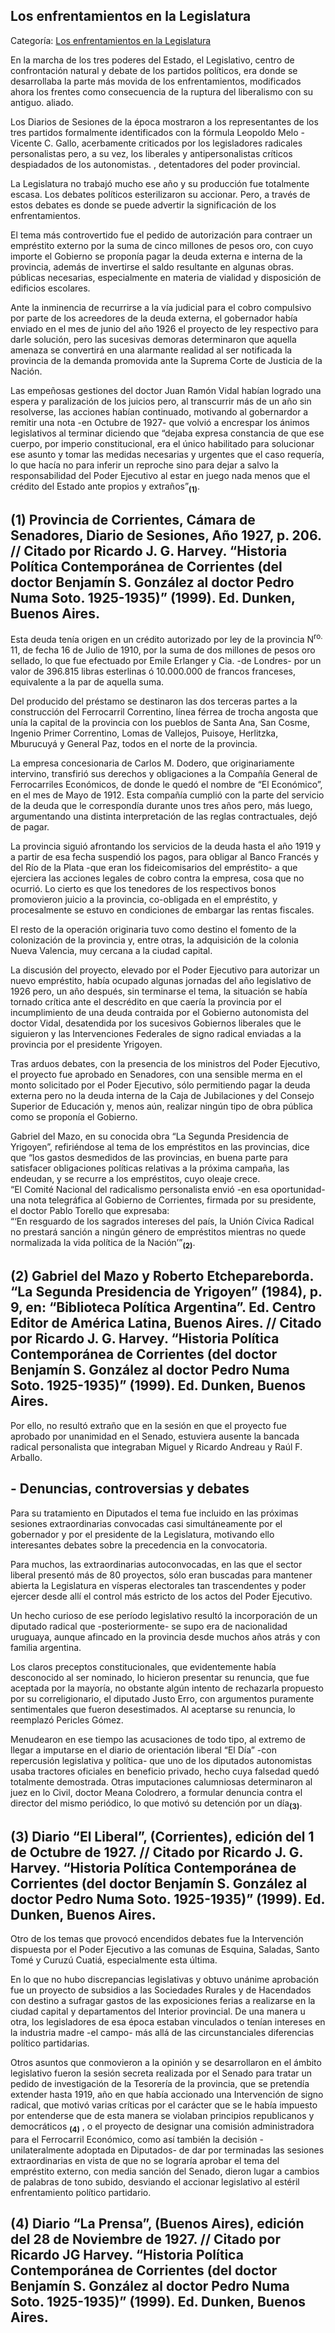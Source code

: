 ## Los enfrentamientos en la Legislatura

Categoría: [Los enfrentamientos en la Legislatura](http://descubrircorrientes.com.ar/2012/index.php/3912-corrientes-en-la-familia-argentina-1870-a-la-actualidad/de-juan-ramon-vidal-a-benjamin-solano-gonzalez-1909-1929/gobierno-de-benjamin-solano-gonzalez/nuevo-espectro-politico-provincial/los-enfrentamientos-en-la-legislatura)

En la marcha de los tres poderes del Estado, el Legislativo, centro de confrontación natural y debate de los partidos políticos, era donde se desarrollaba la parte más movida de los enfrentamientos, modificados ahora los frentes como consecuencia de la ruptura del liberalismo con su antiguo. aliado.

Los Diarios de Sesiones de la época mostraron a los representantes de los tres partidos formalmente identificados con la fórmula Leopoldo Melo - Vicente C. Gallo, acerbamente criticados por los legisladores radicales personalistas pero, a su vez, los liberales y antipersonalistas críticos despiadados de los autonomistas. , detentadores del poder provincial.

La Legislatura no trabajó mucho ese año y su producción fue totalmente escasa. Los debates políticos esterilizaron su accionar. Pero, a través de estos debates es donde se puede advertir la significación de los enfrentamientos.

El tema más controvertido fue el pedido de autorización para contraer un empréstito externo por la suma de cinco millones de pesos oro, con cuyo importe el Gobierno se proponía pagar la deuda externa e interna de la provincia, además de invertirse el saldo resultante en algunas obras. públicas necesarias, especialmente en materia de vialidad y disposición de edificios escolares.

Ante la inminencia de recurrirse a la vía judicial para el cobro compulsivo por parte de los acreedores de la deuda externa, el gobernador había enviado en el mes de junio del año 1926 el proyecto de ley respectivo para darle solución, pero las sucesivas demoras determinaron que aquella amenaza se convertirá en una alarmante realidad al ser notificada la provincia de la demanda promovida ante la Suprema Corte de Justicia de la Nación.

Las empeñosas gestiones del doctor Juan Ramón Vidal habían logrado una espera y paralización de los juicios pero, al transcurrir más de un año sin resolverse, las acciones habían continuado, motivando al gobernardor a remitir una nota -en Octubre de 1927- que volvió a encrespar los ánimos legislativos al terminar diciendo que “dejaba expresa constancia de que ese cuerpo, por imperio constitucional, era el único habilitado para solucionar ese asunto y tomar las medidas necesarias y urgentes que el caso requería, lo que hacía no para inferir un reproche sino para dejar a salvo la responsabilidad del Poder Ejecutivo al estar en juego nada menos que el crédito del Estado ante propios y extraños”<sub><strong>(1)</strong></sub>.

## **(1)** Provincia de Corrientes, Cámara de Senadores, Diario de Sesiones, Año 1927, p. 206. // Citado por Ricardo J. G. Harvey. “Historia Política Contemporánea de Corrientes (del doctor Benjamín S. González al doctor Pedro Numa Soto. 1925-1935)” (1999). Ed. Dunken, Buenos Aires.

Esta deuda tenía origen en un crédito autorizado por ley de la provincia N<sup>ro.</sup> 11, de fecha 16 de Julio de 1910, por la suma de dos millones de pesos oro sellado, lo que fue efectuado por Emile Erlanger y Cia. -de Londres- por un valor de 396.815 libras esterlinas ó 10.000.000 de francos franceses, equivalente a la par de aquella suma.

Del producido del préstamo se destinaron las dos terceras partes a la construcción del Ferrocarril Correntino, línea férrea de trocha angosta que unía la capital de la provincia con los pueblos de Santa Ana, San Cosme, Ingenio Primer Correntino, Lomas de Vallejos, Puisoye, Herlitzka, Mburucuyá y General Paz, todos en el norte de la provincia.

La empresa concesionaria de Carlos M. Dodero, que originariamente intervino, transfirió sus derechos y obligaciones a la Compañía General de Ferrocarriles Económicos, de donde le quedó el nombre de “El Económico”, en el mes de Mayo de 1912. Esta compañía cumplió con la parte del servicio de la deuda que le correspondía durante unos tres años pero, más luego, argumentando una distinta interpretación de las reglas contractuales, dejó de pagar.

La provincia siguió afrontando los servicios de la deuda hasta el año 1919 y a partir de esa fecha suspendió los pagos, para obligar al Banco Francés y del Río de la Plata -que eran los fideicomisarios del empréstito- a que ejerciera las acciones legales de cobro contra la empresa, cosa que no ocurrió. Lo cierto es que los tenedores de los respectivos bonos promovieron juicio a la provincia, co-obligada en el empréstito, y procesalmente se estuvo en condiciones de embargar las rentas fiscales.

El resto de la operación originaria tuvo como destino el fomento de la colonización de la provincia y, entre otras, la adquisición de la colonia Nueva Valencia, muy cercana a la ciudad capital.

La discusión del proyecto, elevado por el Poder Ejecutivo para autorizar un nuevo empréstito, había ocupado algunas jornadas del año legislativo de 1926 pero, un año después, sin terminarse el tema, la situación se había tornado crítica ante el descrédito en que caería la provincia por el incumplimiento de una deuda contraida por el Gobierno autonomista del doctor Vidal, desatendida por los sucesivos Gobiernos liberales que le siguieron y las Intervenciones Federales de signo radical enviadas a la provincia por el presidente Yrigoyen.

Tras arduos debates, con la presencia de los ministros del Poder Ejecutivo, el proyecto fue aprobado en Senadores, con una sensible merma en el monto solicitado por el Poder Ejecutivo, sólo permitiendo pagar la deuda externa pero no la deuda interna de la Caja de Jubilaciones y del Consejo Superior de Educación y, menos aún, realizar ningún tipo de obra pública como se proponía el Gobierno.

Gabriel del Mazo, en su conocida obra “La Segunda Presidencia de Yrigoyen”, refiriéndose al tema de los empréstitos en las provincias, dice que “los gastos desmedidos de las provincias, en buena parte para satisfacer obligaciones políticas relativas a la próxima campaña, las endeudan, y se recurre a los empréstitos, cuyo oleaje crece.  
“El Comité Nacional del radicalismo personalista envió -en esa oportunidad- una nota telegráfica al Gobierno de Corrientes, firmada por su presidente, el doctor Pablo Torello que expresaba:  
“‘En resguardo de los sagrados intereses del país, la Unión Cívica Radical no prestará sanción a ningún género de empréstitos mientras no quede normalizada la vida política de la Nación’”<sub><strong>(2)</strong></sub>.

## **(2)** Gabriel del Mazo y Roberto Etchepareborda. “La Segunda Presidencia de Yrigoyen” (1984), p. 9, en: “Biblioteca Política Argentina”. Ed. Centro Editor de América Latina, Buenos Aires. // Citado por Ricardo J. G. Harvey. “Historia Política Contemporánea de Corrientes (del doctor Benjamín S. González al doctor Pedro Numa Soto. 1925-1935)” (1999). Ed. Dunken, Buenos Aires.

Por ello, no resultó extraño que en la sesión en que el proyecto fue aprobado por unanimidad en el Senado, estuviera ausente la bancada radical personalista que integraban Miguel y Ricardo Andreau y Raúl F. Arballo.

## **\- Denuncias, controversias y debates**

Para su tratamiento en Diputados el tema fue incluido en las próximas sesiones extraordinarias convocadas casi simultáneamente por el gobernador y por el presidente de la Legislatura, motivando ello interesantes debates sobre la precedencia en la convocatoria.

Para muchos, las extraordinarias autoconvocadas, en las que el sector liberal presentó más de 80 proyectos, sólo eran buscadas para mantener abierta la Legislatura en vísperas electorales tan trascendentes y poder ejercer desde allí el control más estricto de los actos del Poder Ejecutivo.

Un hecho curioso de ese período legislativo resultó la incorporación de un diputado radical que -posteriormente- se supo era de nacionalidad uruguaya, aunque afincado en la provincia desde muchos años atrás y con familia argentina.

Los claros preceptos constitucionales, que evidentemente había desconocido al ser nominado, lo hicieron presentar su renuncia, que fue aceptada por la mayoría, no obstante algún intento de rechazarla propuesto por su correligionario, el diputado Justo Erro, con argumentos puramente sentimentales que fueron desestimados. Al aceptarse su renuncia, lo reemplazó Pericles Gómez.

Menudearon en ese tiempo las acusaciones de todo tipo, al extremo de llegar a imputarse en el diario de orientación liberal “El Día” -con repercusión legislativa y política- que uno de los diputados autonomistas usaba tractores oficiales en beneficio privado, hecho cuya falsedad quedó totalmente demostrada. Otras imputaciones calumniosas determinaron al juez en lo Civil, doctor Meana Colodrero, a formular denuncia contra el director del mismo periódico, lo que motivó su detención por un día<sub><strong>(3)</strong></sub>.

## **(3)** Diario “El Liberal”, (Corrientes), edición del 1 de Octubre de 1927. // Citado por Ricardo J. G. Harvey. “Historia Política Contemporánea de Corrientes (del doctor Benjamín S. González al doctor Pedro Numa Soto. 1925-1935)” (1999). Ed. Dunken, Buenos Aires.

Otro de los temas que provocó encendidos debates fue la Intervención dispuesta por el Poder Ejecutivo a las comunas de Esquina, Saladas, Santo Tomé y Curuzú Cuatiá, especialmente esta última.

En lo que no hubo discrepancias legislativas y obtuvo unánime aprobación fue un proyecto de subsidios a las Sociedades Rurales y de Hacendados con destino a sufragar gastos de las exposiciones ferias a realizarse en la ciudad capital y departamentos del Interior provincial. De una manera u otra, los legisladores de esa época estaban vinculados o tenían intereses en la industria madre -el campo- más allá de las circunstanciales diferencias político partidarias.

Otros asuntos que conmovieron a la opinión y se desarrollaron en el ámbito legislativo fueron la sesión secreta realizada por el Senado para tratar un pedido de investigación de la Tesorería de la provincia, que se pretendía extender hasta 1919, año en que había accionado una Intervención de signo radical, que motivó varias críticas por el carácter que se le había impuesto por entenderse que de esta manera se violaban principios republicanos y democráticos <sub><strong><span><span>(4)</span></span></strong></sub> , o el proyecto de designar una comisión administradora para el Ferrocarril Económico, como así también la decisión - unilateralmente adoptada en Diputados- de dar por terminadas las sesiones extraordinarias en vista de que no se lograría aprobar el tema del empréstito externo, con media sanción del Senado, dieron lugar a cambios de palabras de tono subido, desviando el accionar legislativo al estéril enfrentamiento político partidario.

## **(4)** Diario “La Prensa”, (Buenos Aires), edición del 28 de Noviembre de 1927. // Citado por Ricardo JG Harvey. “Historia Política Contemporánea de Corrientes (del doctor Benjamín S. González al doctor Pedro Numa Soto. 1925-1935)” (1999). Ed. Dunken, Buenos Aires.